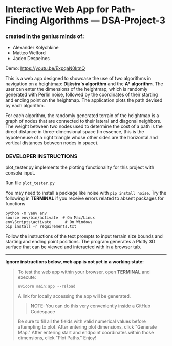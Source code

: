 # Interactive Web App for Path-Finding Algorithms — DSA-Project-3
### created in the genius minds of:
* Alexander Kolychkine
* Matteo Welford
* Jaden Despeines

Demo: https://youtu.be/ExpqaN0ktnQ

This is a web app designed to showcase the use of two algorithms in navigation on a heightmap: **Dijkstra's algorithm** and the **A\* algorithm**. The user can enter the dimensions of the heightmap, which is randomly generated with Perlin noise, followed by the coordinates of their starting and ending point on the heightmap. The application plots the path devised by each algorithm.

For each algorithm, the randomly generated terrain of the heightmap is a graph of nodes that are connected to their lateral and diagonal neighbors. The weight between two nodes used to determine the cost of a path is the direct distance in three-dimensional space (In essence, this is the hypoteneuse of a right triangle whose other sides are the horizontal and vertical distances between nodes in space).

### DEVELOPER INSTRUCTIONS

plot_tester.py implements the plotting functionality for this project with console input. 

Run file `plot_tester.py`

You may need to install a package like noise with `pip install noise`. 
Try the following in **TERMINAL** if you receive errors related to absent packages for functions
```
python -m venv env
source env/bin/activate  # On Mac/Linux
env\Scripts\activate      # On Windows
pip install -r requirements.txt
```

Follow the instructions of the text prompts to input terrain size bounds and starting and ending point positions.
The program generates a Plotly 3D surface that can be viewed and interacted with in a browser tab.

---

**Ignore instructions below, web app is not yet in a working state:**

> To test the web app within your browser, open **TERMINAL** and execute:
> ```
> uvicorn main:app --reload
> ```
> A link for locally accessing the app will be generated.
> > NOTE: You can do this very conveniently inside a GitHub Codespace
> 
> Be sure to fill all the fields with valid numerical values before attempting to plot. After entering plot dimensions, click "Generate Map." After entering start and endpoint coordinates within those dimensions, click "Plot Paths." Enjoy!
